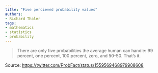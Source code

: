 ```yaml
---
title: "Five percieved probability values"
authors:
- Richard Thaler
tags:
- mathematics
- statistics
- probability
---
```


> There are only five probabilities the average human can handle: 99 percent, one percent, 100 percent, zero, and 50-50.
> That’s it.

Source: https://twitter.com/ProbFact/status/1559569468979908608